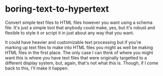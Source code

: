 # boring-text-to-hypertext
Convert simple text files to HTML files however you want using a schema file. It's just a simple tool that anybody could make, yes, but it's robust and flexible to style it or script it in just about any way that you want.

It could have heavier and customizable text processing but if you're marking up text files to make into HTML files you might as well be making HTML files in the first place. The only case I can think of where you might want this is where you have text files that were originally targetted to a different display system, but, again, that's not what this is. Though, if I come back to this, I'll make it happen.
